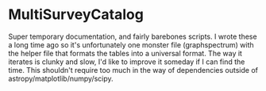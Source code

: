 # MultiSurveyCatalog

Super temporary documentation, and fairly barebones scripts. I wrote these a long time ago so it's unfortunately one monster file (graphspectrum) with the helper file that formats the tables into a universal format. The way it iterates is clunky and slow, I'd like to improve it someday if I can find the time. This shouldn't require too much in the way of dependencies outside of astropy/matplotlib/numpy/scipy. 
